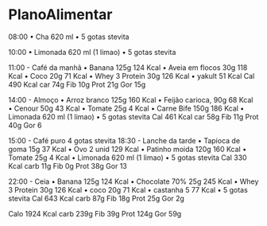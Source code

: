 # PlanoAlimentar
 08:00
• Cha 620 ml • 5 gotas stevita

10:00
• Limonada 620 ml (1 limao) • 5 gotas stevita

11:00 - Café da manhã
• Banana 125g 124 Kcal • Aveia em flocos 30g 118 Kcal • Coco 20g 71 Kcal • Whey 3 Protein 30g 126 Kcal • yakult 51 Kcal Cal 490 Kcal car 74g Fib 10g Prot 21g Gor 15g

14:00 - Almoço
• Arroz branco 125g 160 Kcal • Feijão carioca, 90g 68 Kcal • Cenour 50g 43 Kcal • Tomate 25g 4 Kcal • Carne Bife 150g 186 Kcal • Limonada 620 ml (1 limao) • 5 gotas stevita Cal 461 Kcal car 58g Fib 11g Prot 40g Gor 6

15:00 - Café puro 4 gotas stevita
18:30 - Lanche da tarde
• Tapioca de goma 15g 37 Kcal • Ovo 2 unid 129 Kcal • Patinho moida 120g 160 Kcal • Tomate 25g 4 Kcal • Limonada 620 ml (1 limao) • 5 gotas stevita Cal 330 Kcal carb 11g Fib 0g Prot 38g Gor 13

22:00 - Ceia
• Banana 125g 124 Kcal • Chocolate 70% 25g 245 Kcal • Whey 3 Protein 30g 126 Kcal • coco 20g 71 Kcal • castanha 5 77 Kcal • 5 gotas stevita Cal 643 Kcal carb 87g Fib 18g Prot 25g Gor 2g

Calo 1924 Kcal carb 239g Fib 39g Prot 124g Gor 59g
